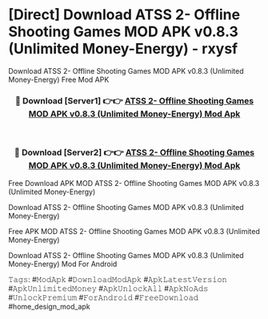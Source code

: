 # [Direct] Download ATSS 2- Offline Shooting Games MOD APK v0.8.3 (Unlimited Money-Energy) - rxysf
Download ATSS 2- Offline Shooting Games MOD APK v0.8.3 (Unlimited Money-Energy) Free Mod APK

<div align="center">
<h3>🔴 Download [Server1] 👉👉 <a href="https://apk-comot.site?title=ATSS_2-_Offline_Shooting_Games_MOD_APK_v0.8.3_(Unlimited_Money-Energy)">ATSS 2- Offline Shooting Games MOD APK v0.8.3 (Unlimited Money-Energy) Mod Apk</a></h3><br>

<h3>🔴 Download [Server2] 👉👉 <a href="https://apk-comot.site?title=ATSS_2-_Offline_Shooting_Games_MOD_APK_v0.8.3_(Unlimited_Money-Energy)">ATSS 2- Offline Shooting Games MOD APK v0.8.3 (Unlimited Money-Energy) Mod Apk</a></h3>
</div>


Free Download APK MOD ATSS 2- Offline Shooting Games MOD APK v0.8.3 (Unlimited Money-Energy)

Download ATSS 2- Offline Shooting Games MOD APK v0.8.3 (Unlimited Money-Energy) 

Free APK MOD ATSS 2- Offline Shooting Games MOD APK v0.8.3 (Unlimited Money-Energy) 

Download ATSS 2- Offline Shooting Games MOD APK v0.8.3 (Unlimited Money-Energy) Mod For Android

𝚃𝚊𝚐𝚜: #𝙼𝚘𝚍𝙰𝚙𝚔 #𝙳𝚘𝚠𝚗𝚕𝚘𝚊𝚍𝙼𝚘𝚍𝙰𝚙𝚔 #𝙰𝚙𝚔𝙻𝚊𝚝𝚎𝚜𝚝𝚅𝚎𝚛𝚜𝚒𝚘𝚗 #𝙰𝚙𝚔𝚄𝚗𝚕𝚒𝚖𝚒𝚝𝚎𝚍𝙼𝚘𝚗𝚎𝚢 #𝙰𝚙𝚔𝚄𝚗𝚕𝚘𝚌𝚔𝙰𝚕𝚕 #𝙰𝚙𝚔𝙽𝚘𝙰𝚍𝚜 #𝚄𝚗𝚕𝚘𝚌𝚔𝙿𝚛𝚎𝚖𝚒𝚞𝚖 #𝙵𝚘𝚛𝙰𝚗𝚍𝚛𝚘𝚒𝚍 #𝙵𝚛𝚎𝚎𝙳𝚘𝚠𝚗𝚕𝚘𝚊𝚍 #home_design_mod_apk